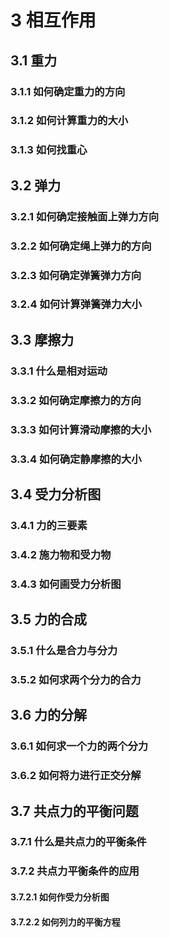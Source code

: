 # 3 相互作用

## 3.1 重力

### 3.1.1 如何确定重力的方向

### 3.1.2 如何计算重力的大小

### 3.1.3 如何找重心

## 3.2 弹力

### 3.2.1 如何确定接触面上弹力方向

### 3.2.2 如何确定绳上弹力的方向

### 3.2.3 如何确定弹簧弹力方向

### 3.2.4 如何计算弹簧弹力大小

## 3.3 摩擦力

### 3.3.1 什么是相对运动

### 3.3.2 如何确定摩擦力的方向

### 3.3.3 如何计算滑动摩擦的大小

### 3.3.4 如何确定静摩擦的大小

## 3.4 受力分析图

### 3.4.1 力的三要素

### 3.4.2 施力物和受力物

### 3.4.3 如何画受力分析图

## 3.5 力的合成

### 3.5.1 什么是合力与分力

### 3.5.2 如何求两个分力的合力

## 3.6 力的分解

### 3.6.1 如何求一个力的两个分力

### 3.6.2 如何将力进行正交分解

## 3.7 共点力的平衡问题

### 3.7.1 什么是共点力的平衡条件

### 3.7.2 共点力平衡条件的应用

#### 3.7.2.1 如何作受力分析图

#### 3.7.2.2 如何列力的平衡方程